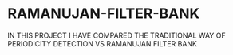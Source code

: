 # RAMANUJAN-FILTER-BANK
IN THIS PROJECT I HAVE COMPARED THE TRADITIONAL WAY OF PERIODICITY DETECTION VS RAMANUJAN FILTER BANK
